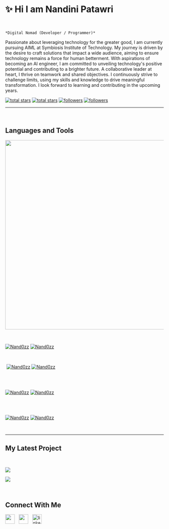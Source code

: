 <h1>✨ Hi I am Nandini Patawri</h1>
<br /> 

                    
`*Digital Nomad (Developer / Programmer)*`

                    

<p align="left">Passionate about leveraging technology for the greater good, I am currently pursuing AIML at Symbiosis Institute of Technology. My journey is driven by the desire to craft solutions that impact a wide audience, aiming to ensure technology remains a force for human betterment. With aspirations of becoming an AI engineer, I am committed to unveiling technology's positive potential and contributing to a brighter future. A collaborative leader at heart, I thrive on teamwork and shared objectives. I continuously strive to challenge limits, using my skills and knowledge to drive meaningful transformation. I look forward to learning and contributing in the upcoming years.</p>
<p align="left"> 
  <a href="https://github.com/Nand0zz?tab=repositories&sort=stargazers#gh-light-mode-only">
    <img alt="total stars" title="Total stars on GitHub" src="https://custom-icon-badges.demolab.com/github/stars/Nand0zz?color=3ea97d&style=for-the-badge&labelColor=40b682&logo=star#gh-light-mode-only"/></a>
  
  <a href="https://github.com/Nand0zz?tab=repositories&sort=stargazers#gh-dark-mode-only">
    <img alt="total stars" title="Total stars on GitHub" src="https://custom-icon-badges.demolab.com/github/stars/Nand0zz?color=655489&style=for-the-badge&labelColor=c691e9&logo=star#gh-dark-mode-only"/></a>
  
  <a href="https://github.com/Nand0zz?tab=followers#gh-light-mode-only">
    <img alt="followers" title="Follow me on Github" src="https://custom-icon-badges.demolab.com/github/followers/Nand0zz?color=2c4954&labelColor=2c3e50&style=for-the-badge&logo=person-add&label=Follow&logoColor=white#gh-light-mode-only"/></a>
    
  <a href="https://github.com/Nand0zz?tab=followers#gh-dark-mode-only">
    <img alt="followers" title="Follow me on Github" src="https://custom-icon-badges.demolab.com/github/followers/Nand0zz?color=dacc84&labelColor=f9e692&style=for-the-badge&logo=person-add&label=Follow&logoColor=white#gh-dark-mode-only"/></a>
</p>

---
<br />


<h2>Languages and Tools</h2> 
<p align="left">
<img width="600px"  src="https://skillicons.dev/icons?i=html,css,wordpress,js,react,py,pr,ps,ai,ae,c,java,aws&perline=9"  />
</p>
<br />

                    

<p><a href="https://github.com/Nand0zz#gh-dark-mode-only" target="_blank"><img align="center" src="https://github-readme-stats.vercel.app/api/top-langs/?username=Nand0zz&langs_count=6&show_icon=true&layout=compact&theme=nightowl#gh-dark-mode-only" alt="Nand0zz" /></a>
  <a href="https://github.com/Nand0zz#gh-light-mode-only" target="_blank"><img align="center" src="https://github-readme-stats.vercel.app/api/top-langs/?username=Nand0zz&langs_count=6&show_icon=true&layout=compact&theme=vue#gh-light-mode-only" alt="Nand0zz" /></a>
</p>

<br />

<p>&nbsp;<a href="https://github.com/Nand0zz#gh-dark-mode-only" target="_blank"><img align="center" src="https://github-readme-stats.vercel.app/api?username=Nand0zz&count_private=true&show_icons=true&theme=nightowl#gh-dark-mode-only" alt="Nand0zz" /></a>
<a href="https://github.com/Nand0zz#gh-light-mode-only" target="_blank"><img align="center" src="https://github-readme-stats.vercel.app/api?username=Nand0zz&count_private=true&show_icons=true&theme=vue#gh-light-mode-only" alt="Nand0zz" /></a>
</p> 
<br>
<br />

<p><a href="https://github.com/Nand0zz#gh-dark-mode-only" target="_blank"><img align="center" src="https://streak-stats.demolab.com?user=Nand0zz&theme=nightowl#gh-dark-mode-only" alt="Nand0zz"/></a>
<a href="https://github.com/Nand0zz#gh-light-mode-only" target="_blank"><img align="center" src="https://streak-stats.demolab.com?user=Nand0zz&theme=vue#gh-light-mode-only" alt="Nand0zz"/></a></p>
<br/>
<br />

<p><a href="https://github.com/Nand0zz#gh-dark-mode-only" target="_blank"><img align="center" src="https://github-readme-activity-graph.cyclic.app/graph?username=Nand0zz&theme=nightowl#gh-dark-mode-only" alt="Nand0zz" /></a>
<a href="https://github.com/Nand0zz#gh-light-mode-only" target="_blank"><img align="center" src="https://github-readme-activity-graph.cyclic.app/graph?username=Nand0zz&theme=vue#gh-light-mode-only" alt="Nand0zz" /></a></p>
<br/>

---


                    

<h2>My Latest Project</h2> 
<br />
<p><a href="https://github.com//https://github.com/Nand0zz/codex_nandini#gh-dark-mode-only" target="_blank"><img align="center" src="https://github-readme-stats.vercel.app/api/pin/?username=Nand0zz&repo=https://github.com/Nand0zz/codex_nandini&theme=nightowl&show_owner=true#gh-dark-mode-only"/></a></p>
<p><a href="https://github.com//https://github.com/Nand0zz/codex_nandini#gh-light-mode-only" target="_blank"><img align="center" src="https://github-readme-stats.vercel.app/api/pin/?username=Nand0zz&repo=https://github.com/Nand0zz/codex_nandini&theme=vue&show_owner=true#gh-light-mode-only"/></a></p>
<br />

                    

<h2>Connect With Me</h2> 
<p align="left">
<a href="https://twitter.com/" target="_blank"><img align="left" width="30px" style="padding-right:10px;" src="https://raw.githubusercontent.com/rahuldkjain/github-profile-readme-generator/master/src/images/icons/Social/twitter.svg" alt="" /></a>
<a href="https://instagram.com/" target="_blank"><img align="left" width="30px" style="padding-right:10px" src="https://raw.githubusercontent.com/rahuldkjain/github-profile-readme-generator/master/src/images/icons/Social/instagram.svg" alt="" /></a>
<a href="https://www.linkedin.com/in/nandini-patawri-1bab171b7" target="_blank"><img align="left" alt="linkedin" width="30px" style="padding-right: 10px;" src="https://cdn.jsdelivr.net/gh/devicons/devicon/icons/linkedin/linkedin-original.svg" /></a>
</p>
